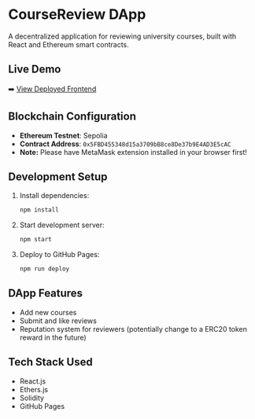 # CourseReview DApp

A decentralized application for reviewing university courses, built with React and Ethereum smart contracts.

## Live Demo

➡️ [View Deployed Frontend](https://neonraven730.github.io/course-review-dapp/)

## Blockchain Configuration

- **Ethereum Testnet**: Sepolia
- **Contract Address**: `0x5FBD455348d15a3709bB8ce8De37b9E4AD3E5cAC`
- **Note:** Please have MetaMask extension installed in your browser first!

## Development Setup

1. Install dependencies:
   ```bash
   npm install
   ```

2. Start development server:
   ```bash
   npm start
   ```

3. Deploy to GitHub Pages:
   ```bash
   npm run deploy
   ```

## DApp Features
- Add new courses
- Submit and like reviews
- Reputation system for reviewers (potentially change to a ERC20 token reward in the future)

## Tech Stack Used
- React.js
- Ethers.js
- Solidity
- GitHub Pages

